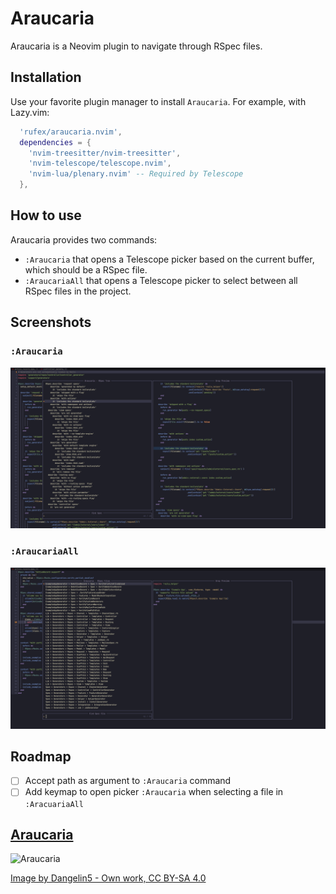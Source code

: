 # Araucaria

Araucaria is a Neovim plugin to navigate through RSpec files.

## Installation

Use your favorite plugin manager to install `Araucaria`. For example, with Lazy.vim:

```lua
  'rufex/araucaria.nvim',
  dependencies = {
    'nvim-treesitter/nvim-treesitter',
    'nvim-telescope/telescope.nvim',
    'nvim-lua/plenary.nvim' -- Required by Telescope
  },
```

## How to use

Araucaria provides two commands:

- `:Araucaria` that opens a Telescope picker based on the current buffer, which should be a RSpec file.
- `:AraucariaAll` that opens a Telescope picker to select between all RSpec files in the project.

## Screenshots

### `:Araucaria`

![Araucaria](./assets/araucaria.png)

### `:AraucariaAll`

![AraucariaAll](./assets/araucaria_all.png)

## Roadmap

- [ ] Accept path as argument to `:Araucaria` command
- [ ] Add keymap to open picker `:Araucaria` when selecting a file in `:AracuariaAll`

## [Araucaria](https://en.m.wikipedia.org/wiki/Araucaria)

![Araucaria](https://upload.wikimedia.org/wikipedia/commons/thumb/2/20/Araucaria_araucana%2C_Zainuco%2C_Neuquen%2C_Argentina.jpg/1530px-Araucaria_araucana%2C_Zainuco%2C_Neuquen%2C_Argentina.jpg)

[Image by Dangelin5 - Own work, CC BY-SA 4.0](https://commons.wikimedia.org/w/index.php?curid=57620752)
